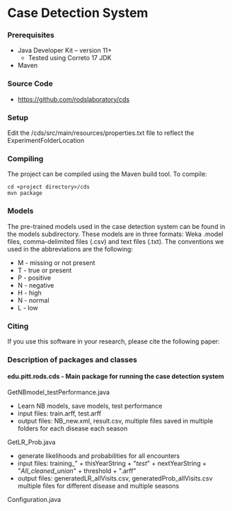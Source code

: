# Case Detection System 

### Prerequisites
* Java Developer Kit – version 11+
  * Tested using Correto 17 JDK
* Maven

### Source Code
-	https://github.com/rodslaboratory/cds


### Setup
Edit the <project directory>/cds/src/main/resources/properties.txt file to reflect the ExperimentFolderLocation


### Compiling
The project can be compiled using the Maven build tool.  To compile:
```
cd <project directory>/cds 
mvn package
```
### Models
The pre-trained models used in the case detection system can be found in the models subdirectory.  These models are in 
three formats: Weka .model files, comma-delimited files (.csv) and text files (.txt). The conventions we used in the
abbreviations are the following:
* M - missing or not present
* T - true or present
* P - positive
* N - negative
* H - high
* N - normal 
* L - low


### Citing
If you use this software in your research, please cite the following paper:


### Description of packages and classes

#### edu.pitt.rods.cds - Main package for running the case detection system


 

GetNBmodel_testPerformance.java
* Learn NB models, save models, test performance
* input files: train.arff, test.arff
* output files:  NB_new.xml, result.csv, multiple files saved in multiple folders for each disease each season


GetLR_Prob.java
* generate likelihoods and probabilities for all encounters
* input files: training_" + thisYearString + "_test_" + nextYearString + "_All_cleaned_union_" + threshold + ".arff”
* output files: generatedLR_allVisits.csv, generatedProb_allVisits.csv multiple files for different disease and multiple seasons

Configuration.java 


